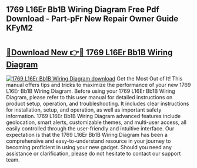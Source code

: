 ## 1769 L16Er Bb1B Wiring Diagram Free Pdf Download - Part-pFr New Repair Owner Guide KFyM2

# <h2><a href="http://dfpc9b1.blite.top/?on=1769+L16Er+Bb1B+Wiring+Diagram">🔗Download New 👉🔴 1769 L16Er Bb1B Wiring Diagram</a></h2>

[![1769 L16Er Bb1B Wiring Diagram download](https://i.imgur.com/lujVjoI.png)](http://dfpc9b1.blite.top/?on=1769+L16Er+Bb1B+Wiring+Diagram)
Get the Most Out of It! This manual offers tips and tricks to maximize the performance of your new 1769 L16Er Bb1B Wiring Diagram. Before using your 1769 L16Er Bb1B Wiring Diagram, please refer to this user manual for detailed instructions on product setup, operation, and troubleshooting. It includes clear instructions for installation, setup, and operation, as well as important safety information. 1769 L16Er Bb1B Wiring Diagram advanced features include geolocation, smart alerts, customizable themes, and multi-user access, all easily controlled through the user-friendly and intuitive interface. Our expectation is that the 1769 L16Er Bb1B Wiring Diagram has been a comprehensive and easy-to-understand resource in your journey to becoming proficient in using your new gadget. Should you need any assistance or clarification, please do not hesitate to contact our support team.
